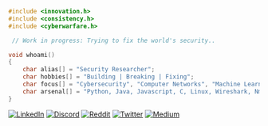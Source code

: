 ~~~c
#include <innovation.h>
#include <consistency.h>
#include <cyberwarfare.h>

 // Work in progress: Trying to fix the world's security.. 

void whoami()    
{
    char alias[] = "Security Researcher";
    char hobbies[] = "Building | Breaking | Fixing";
    char focus[] = "Cybersecurity", "Computer Networks", "Machine Learning", "Web Development";
    char arsenal[] = "Python, Java, Javascript, C, Linux, Wireshark, Nmap, Burp Suite, Metasploit";
}
~~~ 
 
 

[![LinkedIn](https://img.shields.io/badge/LinkedIn-0077B5?style=for-the-badge&logo=linkedin&logoColor=white)](https://www.linkedin.com/in/manoj-g-2444ab28a) 
[![Discord](https://img.shields.io/badge/Discord-7289DA?style=for-the-badge&logo=discord&logoColor=white)](https://discord.gg/wF9pEQDB)
[![Reddit](https://img.shields.io/badge/Reddit-FF4500?style=for-the-badge&logo=reddit&logoColor=white)](https://www.reddit.com/u/--iamroot/s/A9oYxKC6M4) 
[![Twitter](https://img.shields.io/badge/Twitter-1DA1F2?style=for-the-badge&logo=twitter&logoColor=white)](https://x.com/Itachi_xakep?t=jWA8AeGbAlOEuzPLiCDa6Q&s=09) 
[![Medium](https://img.shields.io/badge/Medium-12100E?style=for-the-badge&logo=medium&logoColor=white)](https://medium.com/@manoj.xakep)

